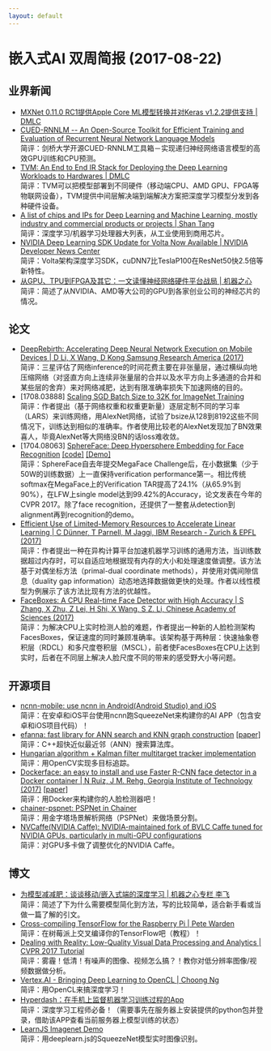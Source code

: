```yaml
---
layout: default
---
```


# 嵌入式AI 双周简报 (2017-08-22)

## 业界新闻

- [MXNet 0.11.0 RC1提供Apple Core ML模型转换并对Keras v1.2.2提供支持 | DMLC](https://github.com/apache/incubator-mxnet/releases)</br>
- [CUED-RNNLM -- An Open-Source Toolkit for Efficient Training and Evaluation of Recurrent Neural Network Language Models](http://mi.eng.cam.ac.uk/projects/cued-rnnlm/papers/ICASSP16-Toolkit.pdf)</br>
简评：剑桥大学开源CUED-RNNLM工具箱－实现递归神经网络语言模型的高效GPU训练和CPU预测。  
- [TVM: An End to End IR Stack for Deploying the Deep Learning Workloads to Hardwares | DMLC](http://tvmlang.org/2017/08/17/tvm-release-announcement.html)</br>
简评：TVM可以把模型部署到不同硬件（移动端CPU、AMD GPU、FPGA等物联网设备），TVM提供中间层解决端到端解决方案把深度学习模型分发到各种硬件设备。
- [A list of chips and IPs for Deep Learning and Machine Learning, mostly industry and commercial products or projects | Shan Tang](https://basicmi.github.io/Deep-Learning-Processor-List/)</br>
简评：深度学习/机器学习处理器大列表，从工业使用到商用芯片。
- [NVIDIA Deep Learning SDK Update for Volta Now Available | NVIDIA Developer News Center](https://news.developer.nvidia.com/nvidia-deep-learning-sdk-update-for-volta-now-available/)</br>
简评：Volta架构深度学习SDK，cuDNN7比TeslaP100在ResNet50快2.5倍等新特性。
- [从GPU、TPU到FPGA及其它：一文读懂神经网络硬件平台战局 | 机器之心](https://mp.weixin.qq.com/s?__biz=MzA3MzI4MjgzMw==&mid=2650729894&idx=1&sn=e8c3b919fba8a23ee9cd882ee91b0af2)</br>
简评：简述了从NVIDIA、AMD等大公司的GPU到各家创业公司的神经芯片的情况。

## 论文

- [DeepRebirth: Accelerating Deep Neural Network Execution on Mobile Devices | D Li, X Wang, D Kong Samsung Research America (2017)](https://arxiv.org/abs/1708.04728)</br>
简评：三星评估了网络inference的时间花费主要在非张量层，通过横纵向地压缩网络（对竖直方向上连续非张量层的合并以及水平方向上多通道的合并和某些层的舍弃）来对网络减肥，达到有限准确率损失下加速网络的目的。
- [1708.03888] [Scaling SGD Batch Size to 32K for ImageNet Training](https://arxiv.org/abs/1708.03888)</br>
简评：作者提出（基于网络权重和权重更新量）逐层定制不同的学习率（LARS）来训练网络，用AlexNet网络，试验了bsize从128到8192这些不同情况下，训练达到相似的准确率。作者使用比较老的AlexNet发现加了BN效果喜人，毕竟AlexNet等大网络没BN的话loss难收敛。
- [1704.08063] [SphereFace: Deep Hypersphere Embedding for Face Recognition](https://arxiv.org/abs/1704.08063) [[code]](https://github.com/wy1iu/sphereface) [[Demo]](http://v-wb.youku.com/v_show/id_XMjk3NTc1NjMxMg==.html)</br>
简评：SphereFace自去年提交MegaFace Challenge后，在小数据集（少于50W的训练数据）上一直保持verification performance第一。相比传统softmax在MegaFace上的Verification TAR提高了24.1%（从65.9%到90%），在LFW上single model达到99.42%的Accuracy，论文发表在今年的CVPR 2017。除了face recognition，还提供了一整套从detection到alignment再到recognition的demo。
- [Efficient Use of Limited-Memory Resources to Accelerate Linear Learning | C Dünner, T Parnell, M Jaggi, IBM Research - Zurich & EPFL (2017)](https://arxiv.org/abs/1708.05357) </br>
简评：作者提出一种在异构计算平台加速机器学习训练的通用方法，当训练数据超过内存时，可以自适应地根据现有内存的大小和处理速度做调整。该方法基于对偶坐标方法（primal-dual coordinate methods），并使用对偶间隙信息（duality gap information）动态地选择数据做更快的处理。作者以线性模型为例展示了该方法比现有方法的优越性。
- [FaceBoxes: A CPU Real-time Face Detector with High Accuracy | S Zhang, X Zhu, Z Lei, H Shi, X Wang, S Z. Li, Chinese Academy of Sciences (2017)](https://arxiv.org/abs/1708.05234)</br>
简评：为解决CPU上实时检测人脸的难题，作者提出一种新的人脸检测架构FacesBoxes，保证速度的同时兼顾准确率。该架构基于两种层：快速抽象卷积层（RDCL）和多尺度卷积层（MSCL），前者使FacesBoxes在CPU上达到实时，后者在不同层上解决人脸尺度不同的带来的感受野大小等问题。


## 开源项目

- [ncnn-mobile: use ncnn in Android(Android Studio) and iOS](https://github.com/dangbo/ncnn-mobile)</br>
简评：在安卓和iOS平台使用ncnn跑SqueezeNet来构建你的AI APP（包含安卓和iOS项目代码）！
- [efanna: fast library for ANN search and KNN graph construction](https://github.com/fc731097343/efanna) [[paper]](https://arxiv.org/abs/1609.07228)</br>
简评：C++超快近似最近邻（ANN）搜索算法库。
- [Hungarian algorithm + Kalman filter multitarget tracker implementation](https://github.com/Smorodov/Multitarget-tracker)</br>
简评：用OpenCV实现多目标追踪。  
- [Dockerface: an easy to install and use Faster R-CNN face detector in a Docker container | N Ruiz, J M. Rehg, Georgia Institute of Technology (2017)](https://github.com/natanielruiz/dockerface) [[paper]](https://arxiv.org/abs/1708.04370)</br>
简评：用Docker来构建你的人脸检测器吧！
- [chainer-pspnet: PSPNet in Chainer](https://github.com/mitmul/chainer-pspnet)</br>
简评：用金字塔场景解析网络（PSPNet）来做场景分割。
- [NVCaffe(NVIDIA Caffe): NVIDIA-maintained fork of BVLC Caffe tuned for NVIDIA GPUs, particularly in multi-GPU configurations](https://github.com/borisgin/nvcaffe-0.16)</br>
简评：对GPU多卡做了调整优化的NVIDIA Caffe。

## 博文

- [为模型减减肥：谈谈移动/嵌入式端的深度学习 | 机器之心专栏 李飞](https://mp.weixin.qq.com/s?__biz=MzA3MzI4MjgzMw==&mid=2650729791&idx=2&sn=0b8acd1bc1a4a10d988bc5f8301d6749)</br>
简评：简述了下为什么需要模型简化到方法，写的比较简单，适合新手看或当做一篇了解的引文。
- [Cross-compiling TensorFlow for the Raspberry Pi | Pete Warden](https://petewarden.com/2017/08/20/cross-compiling-tensorflow-for-the-raspberry-pi/)</br>
简评：在树莓派上交叉编译你的TensorFlow吧（教程）！
- [Dealing with Reality: Low-Quality Visual Data Processing and Analytics | CVPR 2017 Tutorial](https://pan.baidu.com/s/1i46rWI5#list/path=%2F)</br>
简评：雾霾！低清！有噪声的图像、视频怎么搞？！教你对低分辨率图像/视频数据做分析。
- [Vertex.AI - Bringing Deep Learning to OpenCL | Choong Ng](http://vertex.ai/blog/bringing-deep-learning-to-opencl)</br>
简评：用OpenCL来搞深度学习！
- [Hyperdash：在手机上监督机器学习训练过程的App](https://hyperdash.io/)</br>
简评：深度学习工程师必备！（需要事先在服务器上安装提供的python包并登录，借助该APP查看当前服务器上模型训练的状态）
- [LearnJS Imagenet Demo](https://pair-code.github.io/deeplearnjs/demos/imagenet/imagenet-demo.html)</br>
简评：用deeplearn.js的SqueezeNet模型实时图像识别。
